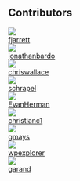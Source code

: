 ## Contributors

<section class="contributor-container"><a href="https://github.com/fjarrett" target="_blank"><img src="https://avatars1.githubusercontent.com/u/522158?v=3" class="contributor-image" /> <br />fjarrett</a></section>
<section class="contributor-container"><a href="https://github.com/jonathanbardo" target="_blank"><img src="https://avatars3.githubusercontent.com/u/1933681?v=3" class="contributor-image" /> <br />jonathanbardo</a></section>
<section class="contributor-container"><a href="https://github.com/chriswallace" target="_blank"><img src="https://avatars0.githubusercontent.com/u/80830?v=3" class="contributor-image" /> <br />chriswallace</a></section>
<section class="contributor-container"><a href="https://github.com/schrapel" target="_blank"><img src="https://avatars1.githubusercontent.com/u/3613405?v=3" class="contributor-image" /> <br />schrapel</a></section>
<section class="contributor-container"><a href="https://github.com/EvanHerman" target="_blank"><img src="https://avatars1.githubusercontent.com/u/5321364?v=3" class="contributor-image" /> <br />EvanHerman</a></section>
<section class="contributor-container"><a href="https://github.com/christianc1" target="_blank"><img src="https://avatars3.githubusercontent.com/u/5025568?v=3" class="contributor-image" /> <br />christianc1</a></section>
<section class="contributor-container"><a href="https://github.com/gmays" target="_blank"><img src="https://avatars1.githubusercontent.com/u/6279639?v=3" class="contributor-image" /> <br />gmays</a></section>
<section class="contributor-container"><a href="https://github.com/wpexplorer" target="_blank"><img src="https://avatars0.githubusercontent.com/u/1128841?v=3" class="contributor-image" /> <br />wpexplorer</a></section>
<section class="contributor-container"><a href="https://github.com/garand" target="_blank"><img src="https://avatars1.githubusercontent.com/u/82437?v=3" class="contributor-image" /> <br />garand</a></section>
